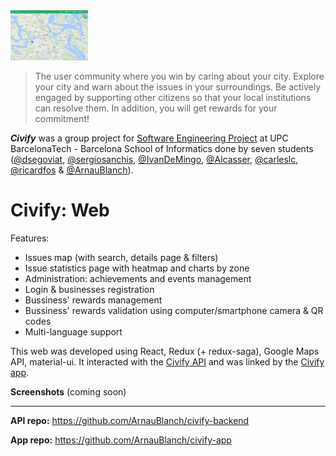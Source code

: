 <img src="pics/logo.png" height=80 />

> The user community where you win by caring about your city. Explore your city and warn about the issues in your surroundings. Be actively engaged by supporting other citizens so that your local institutions can resolve them. In addition, you will get rewards for your commitment!

***Civify*** was a group project for [Software Engineering Project](https://www.fib.upc.edu/en/studies/bachelors-degrees/bachelor-degree-informatics-engineering/curriculum/syllabus/PES) at UPC BarcelonaTech - Barcelona School of Informatics done by seven students ([@dsegoviat](https://github.com/dsegoviat), [@sergiosanchis](https://github.com/sergiosanchis), [@IvanDeMingo](https://github.com/IvanDeMingo), [@Alcasser](https://github.com/Alcasser), [@carleslc](https://github.com/carleslc), [@ricardfos](https://github.com/ricardfos) & [@ArnauBlanch](https://github.com/ArnauBlanch)).

# Civify: Web
Features:
* Issues map (with search, details page & filters)
* Issue statistics page with heatmap and charts by zone
* Administration: achievements and events management
* Login & businesses registration
* Bussiness' rewards management
* Bussiness' rewards validation using computer/smartphone camera & QR codes
* Multi-language support

This web was developed using React, Redux (+ redux-saga), Google Maps API, material-ui. It interacted with the [Civify API](https://github.com/ArnauBlanch/civify-backend) and was linked by the [Civify app](https://github.com/ArnauBlanch/civify-app).

**Screenshots**
(coming soon)


---
**API repo:** https://github.com/ArnauBlanch/civify-backend

**App repo:** https://github.com/ArnauBlanch/civify-app

